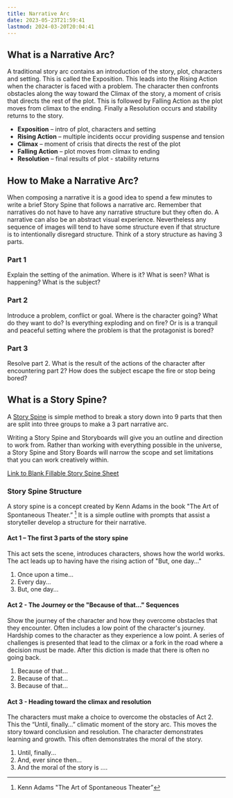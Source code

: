 ```yaml
---
title: Narrative Arc
date: 2023-05-23T21:59:41
lastmod: 2024-03-20T20:04:41
---
```


## What is a Narrative Arc?

A traditional story arc contains an introduction of the story, plot, characters and setting. This is called the Exposition. This leads into the Rising Action when the character is faced with a problem. The character then confronts obstacles along the way toward the Climax of the story, a moment of crisis that directs the rest of the plot. This is followed by Falling Action as the plot moves from climax to the ending. Finally a Resolution occurs and stability returns to the story.

- **Exposition** – intro of plot, characters and setting
- **Rising Action** – multiple incidents occur providing suspense and tension
- **Climax** – moment of crisis that directs the rest of the plot
- **Falling Action** – plot moves from climax to ending
- **Resolution** – final results of plot - stability returns

## How to Make a Narrative Arc?

When composing a narrative it is a good idea to spend a few minutes to write a brief Story Spine that follows a narrative arc. Remember that narratives do not have to have any narrative structure but they often do. A narrative can also be an abstract visual experience. Nevertheless any sequence of images will tend to have some structure even if that structure is to intentionally disregard structure. Think of a story structure as having 3 parts.

### Part 1

Explain the setting of the animation. Where is it? What is seen? What is happening? What is the subject?

### Part 2

Introduce a problem, conflict or goal. Where is the character going? What do they want to do? Is everything exploding and on fire? Or is is a tranquil and peaceful setting where the problem is that the protagonist is bored?

### Part 3

Resolve part 2. What is the result of the actions of the character after encountering part 2? How does the subject escape the fire or stop being bored?

## What is a Story Spine?

A [Story Spine](story-spine.md) is simple method to break a story down into 9 parts that then are split into three groups to make a 3 part narrative arc.

Writing a Story Spine and Storyboards will give you an outline and direction to work from. Rather than working with everything possible in the universe, a Story Spine and Story Boards will narrow the scope and set limitations that you can work creatively within.

[Link to Blank Fillable Story Spine Sheet](attachments/story-spine-sheet.docx)

### Story Spine Structure

A story spine is a concept created by Kenn Adams in the book "The Art of Spontaneous Theater.” [^1] It is a simple outline with prompts that assist a storyteller develop a structure for their narrative.

#### **Act 1 – The first 3 parts of the story spine**

This act sets the scene, introduces characters, shows how the world works. The act leads up to having have the rising action of "But, one day..."

1.  Once upon a time...
2.  Every day...
3.  But, one day...

#### **Act 2 - The Journey or the "Because of that..." Sequences**

Show the journey of the character and how they overcome obstacles that they encounter. Often includes a low point of the character's journey. Hardship comes to the character as they experience a low point. A series of challenges is presented that lead to the climax or a fork in the road where a decision must be made. After this diction is made that there is often no going back.

1.  Because of that...
2.  Because of that...
3.  Because of that...

#### **Act 3 - Heading toward the climax and resolution**

The characters must make a choice to overcome the obstacles of Act 2\. This the “Until, finally…” climatic moment of the story arc. This moves the story toward conclusion and resolution. The character demonstrates learning and growth. This often demonstrates the moral of the story.

1.  Until, finally...
2.  And, ever since then...
3.  And the moral of the story is ....

[^1]: Kenn Adams "The Art of Spontaneous Theater”

